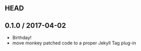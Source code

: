## HEAD

## 0.1.0 / 2017-04-02

  * Birthday!
  * move monkey patched code to a proper Jekyll Tag plug-in
